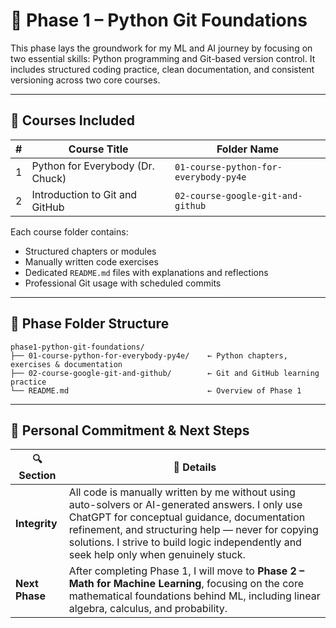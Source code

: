 # 📘 Phase 1 – Python Git Foundations

This phase lays the groundwork for my ML and AI journey by focusing on two essential skills: Python programming and Git-based version control. It includes structured coding practice, clean documentation, and consistent versioning across two core courses.

---

## 🧩 Courses Included

| #   | Course Title                        | Folder Name                                 |
|-----|-------------------------------------|---------------------------------------------|
| 1   | Python for Everybody (Dr. Chuck)    | `01-course-python-for-everybody-py4e`       |
| 2   | Introduction to Git and GitHub      | `02-course-google-git-and-github`           |

Each course folder contains:
- Structured chapters or modules  
- Manually written code exercises  
- Dedicated `README.md` files with explanations and reflections  
- Professional Git usage with scheduled commits

---

## 📁 Phase Folder Structure

```text
phase1-python-git-foundations/
├── 01-course-python-for-everybody-py4e/    ← Python chapters, exercises & documentation
├── 02-course-google-git-and-github/        ← Git and GitHub learning practice
└── README.md                               ← Overview of Phase 1 
```
---

## 🧾 Personal Commitment & Next Steps

| 🔍 Section        | 💬 Details |
|------------------|------------|
| **Integrity**     | All code is manually written by me without using auto-solvers or AI-generated answers. I only use ChatGPT for conceptual guidance, documentation refinement, and structuring help — never for copying solutions. I strive to build logic independently and seek help only when genuinely stuck. |
| **Next Phase**    | After completing Phase 1, I will move to **Phase 2 – Math for Machine Learning**, focusing on the core mathematical foundations behind ML, including linear algebra, calculus, and probability. |